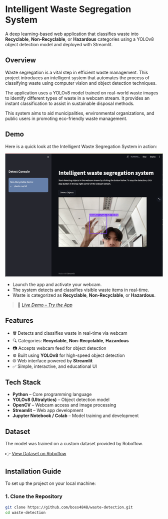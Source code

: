 # Intelligent Waste Segregation System

A deep learning-based web application that classifies waste into **Recyclable**, **Non-Recyclable**, or **Hazardous** categories using a YOLOv8 object detection model and deployed with Streamlit.

## Overview

Waste segregation is a vital step in efficient waste management. This project introduces an intelligent system that automates the process of classifying waste using computer vision and object detection techniques.

The application uses a YOLOv8 model trained on real-world waste images to identify different types of waste in a webcam stream. It provides an instant classification to assist in sustainable disposal methods.

This system aims to aid municipalities, environmental organizations, and public users in promoting eco-friendly waste management.

## Demo

Here is a quick look at the Intelligent Waste Segregation System in action:

![Waste Detection Demo](screenshot2.png)

- Launch the app and activate your webcam.
- The system detects and classifies visible waste items in real-time.
- Waste is categorized as **Recyclable**, **Non-Recyclable**, or **Hazardous**.

> 🔗 *[Live Demo – Try the App](https://intelligent-waste-segregation-system.streamlit.app)*

## Features

- 🗑️ Detects and classifies waste in real-time via webcam
- 🔍 Categories: **Recyclable**, **Non-Recyclable**, **Hazardous**
- 📷 Accepts webcam feed for object detection
- ⚙️ Built using **YOLOv8** for high-speed object detection
- 🌐 Web interface powered by **Streamlit**
- ✅ Simple, interactive, and educational UI

## Tech Stack

- **Python** – Core programming language
- **YOLOv8 (Ultralytics)** – Object detection model
- **OpenCV** – Webcam access and image processing
- **Streamlit** – Web app development
- **Jupyter Notebook / Colab** – Model training and development

## Dataset

The model was trained on a custom dataset provided by Roboflow.

👉 [View Dataset on Roboflow](https://universe.roboflow.com/ai-project-i3wje/waste-detection-vqkjo/model/3)

## Installation Guide

To set up the project on your local machine:

### 1. Clone the Repository

```bash
git clone https://github.com/boss4848/waste-detection.git
cd waste-detection
